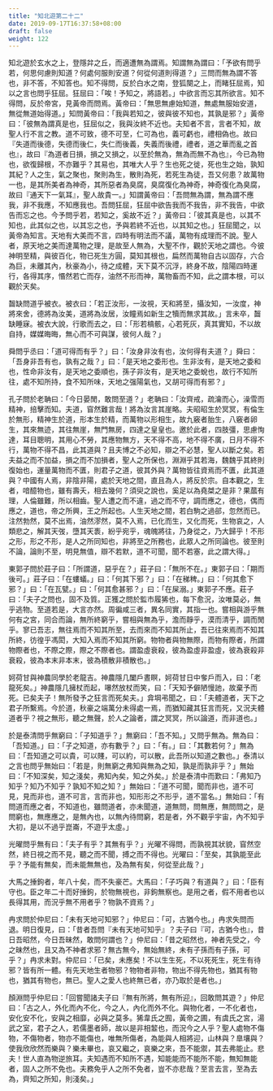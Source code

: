 ```yaml
---
title: "知北遊第二十二"
date: 2019-09-17T16:37:58+08:00
draft: false
weight: 122
---
```




知北遊於玄水之上，登隱弅之丘，而適遭無為謂焉。知謂無為謂曰：「予欲有問乎若，何思何慮則知道？何處何服則安道？何從何道則得道？」三問而無為謂不答也，非不答，不知答也。知不得問，反於白水之南，登狐闋之上，而睹狂屈焉，知以之言也問乎狂屈。狂屈曰：「唉！予知之，將語若。」中欲言而忘其所欲言。知不得問，反於帝宮，見黃帝而問焉。黃帝曰：「無思無慮始知道，無處無服始安道，無從無道始得道。」知問黃帝曰：「我與若知之，彼與彼不知也，其孰是邪？」黃帝曰：「彼無為謂真是也，狂屈似之，我與汝終不近也。夫知者不言，言者不知，故聖人行不言之教。道不可致，德不可至，仁可為也，義可虧也，禮相偽也。故曰『失道而後德，失德而後仁，失仁而後義，失義而後禮，禮者，道之華而亂之首也』，故曰『為道者日損，損之又損之，以至於無為，無為而無不為也』，今已為物也，欲復歸根，不亦難乎？其易也，其唯大人乎？生也死之徙，死也生之始，孰知其紀？人之生，氣之聚也，聚則為生，散則為死，若死生為徒，吾又何患？故萬物一也，是其所美者為神奇，其所惡者為臭腐，臭腐復化為神奇，神奇復化為臭腐，故曰『通天下一氣耳』，聖人故貴一。」知謂黃帝曰：「吾問無為謂，無為謂不應我，非不我應，不知應我也。吾問狂屈，狂屈中欲告我而不我告，非不我告，中欲告而忘之也。今予問乎若，若知之，奚故不近？」黃帝曰：「彼其真是也，以其不知也，此其似之也，以其忘之也，予與若終不近也，以其知之也。」狂屈聞之，以黃帝為知言。天地有大美而不言，四時有明法而不議，萬物有成理而不說。聖人者，原天地之美而達萬物之理，是故至人無為，大聖不作，觀於天地之謂也。今彼神明至精，與彼百化，物已死生方圓，莫知其根也，扁然而萬物自古以固存，六合為巨，未離其內，秋豪為小，待之成體，天下莫不沉浮，終身不故，陰陽四時運行，各得其序，惽然若亡而存，油然不形而神，萬物畜而不知，此之謂本根，可以觀於天矣。



齧缺問道乎被衣。被衣曰：「若正汝形，一汝視，天和將至，攝汝知，一汝度，神將來舍，德將為汝美，道將為汝居，汝瞳焉如新生之犢而無求其故。」言未卒，齧缺睡寐。被衣大說，行歌而去之，曰：「形若槁骸，心若死灰，真其實知，不以故自持，媒媒晦晦，無心而不可與謀，彼何人哉？」



舜問乎丞曰：「道可得而有乎？」曰：「汝身非汝有也，汝何得有夫道？」舜曰：「吾身非吾有也，孰有之哉？」曰：「是天地之委形也。生非汝有，是天地之委和也，性命非汝有，是天地之委順也，孫子非汝有，是天地之委蛻也，故行不知所往，處不知所持，食不知所味，天地之强陽氣也，又胡可得而有邪？」



孔子問於老聃曰：「今日晏閒，敢問至道？」老聃曰：「汝齊戒，疏瀹而心，澡雪而精神，掊擊而知。夫道，窅然難言哉！將為汝言其崖略。夫昭昭生於冥冥，有倫生於無形，精神生於道，形本生於精，而萬物以形相生，故九竅者胎生，八竅者卵生，其來無迹，其往無崖，無門無房，四達之皇皇也。邀於此者，四肢彊，思慮恂達，耳目聰明，其用心不勞，其應物無方，天不得不高，地不得不廣，日月不得不行，萬物不得不昌，此其道與？且夫博之不必知，辯之不必慧，聖人以斷之矣。若夫益之而不加益，損之而不加損者，聖人之所保也，淵淵乎其若海，魏魏乎其終則復始也，運量萬物而不匱，則君子之道，彼其外與？萬物皆往資焉而不匱，此其道與？中國有人焉，非陰非陽，處於天地之間，直且為人，將反於宗。自本觀之，生者，喑醷物也，雖有壽夭，相去幾何？須臾之說也，奚足以為堯桀之是非？果蓏有理，人倫雖難，所以相齒。聖人遭之而不違，過之而不守，調而應之，德也，偶而應之，道也，帝之所興，王之所起也。人生天地之間，若白駒之過郤，忽然而已。注然勃然，莫不出焉，油然漻然，莫不入焉，已化而生，又化而死，生物哀之，人類悲之，解其天弢，墮其天袠，紛乎宛乎，魂魄將往，乃身從之，乃大歸乎！不形之形，形之不形，是人之所同知也，非將至之所務也，此眾人之所同論也。彼至則不論，論則不至，明見無值，辯不若默，道不可聞，聞不若塞，此之謂大得。」



東郭子問於莊子曰：「所謂道，惡乎在？」莊子曰：「無所不在。」東郭子曰：「期而後可。」莊子曰：「在螻蟻。」曰：「何其下邪？」曰：「在稊稗。」曰：「何其愈下邪？」曰：「在瓦甓。」曰：「何其愈甚邪？」曰：「在屎溺。」東郭子不應。莊子曰：「夫子之問也，固不及質。正獲之問於監市履狶也，每下愈況，汝唯莫必，無乎逃物。至道若是，大言亦然。周徧咸三者，異名同實，其指一也。嘗相與游乎無何有之宮，同合而論，無所終窮乎，嘗相與無為乎，澹而靜乎，漠而清乎，調而閒乎。寥已吾志，無往焉而不知其所至，去而來而不知其所止，吾已往來焉而不知其所終，彷徨乎馮閎，大知入焉而不知其所窮。物物者與物無際，而物有際者，所謂物際者也，不際之際，際之不際者也。謂盈虛衰殺，彼為盈虛非盈虛，彼為衰殺非衰殺，彼為本末非本末，彼為積散非積散也。」



妸荷甘與神農同學於老龍吉。神農隱几闔戶晝瞑，妸荷甘日中奓戶而入，曰：「老龍死矣。」神農隱几擁杖而起，嚗然放杖而笑，曰：「天知予僻陋慢訑，故棄予而死。已矣夫子！無所發予之狂言而死矣夫。」弇堈弔聞之，曰：「夫體道者，天下之君子所繫焉。今於道，秋豪之端萬分未得處一焉，而猶知藏其狂言而死，又況夫體道者乎？視之無形，聽之無聲，於人之論者，謂之冥冥，所以論道，而非道也。」



於是泰清問乎無窮曰：「子知道乎？」無窮曰：「吾不知。」又問乎無為。無為曰：「吾知道。」曰：「子之知道，亦有數乎？」曰：「有。」曰：「其數若何？」無為曰：「吾知道之可以貴，可以賤，可以約，可以散，此吾所以知道之數也。」泰清以之言也問乎無始曰：「若是，則無窮之弗知與無為之知，孰是而孰非乎？」無始曰：「不知深矣，知之淺矣，弗知內矣，知之外矣。」於是泰清中而歎曰：「弗知乃知乎？知乃不知乎？孰知不知之知？」無始曰：「道不可聞，聞而非也，道不可見，見而非也，道不可言，言而非也，知形形之不形乎，道不當名。」無始曰：「有問道而應之者，不知道也，雖問道者，亦未聞道，道無問，問無應，無問問之，是問窮也，無應應之，是無內也，以無內待問窮，若是者，外不觀乎宇宙，內不知乎大初，是以不過乎崑崙，不遊乎太虛。」



光曜問乎無有曰：「夫子有乎？其無有乎？」光曜不得問，而孰視其狀貌，窅然空然，終日視之而不見，聽之而不聞，搏之而不得也。光曜曰：「至矣，其孰能至此乎？予能有無矣，而未能無無也，及為無有矣，何從至此哉？」



大馬之捶鉤者，年八十矣，而不失豪芒。大馬曰：「子巧與？有道與？」曰：「臣有守也。臣之年二十而好捶鉤，於物無視也，非鉤無察也。是用之者，假不用者也以長得其用，而況乎無不用者乎？物孰不資焉？」



冉求問於仲尼曰：「未有天地可知邪？」仲尼曰：「可，古猶今也。」冉求失問而退。明日復見，曰：「昔者吾問『未有天地可知乎』？夫子曰『可，古猶今也』，昔日吾昭然，今日吾昧然，敢問何謂也？」仲尼曰：「昔之昭然也，神者先受之，今之昧然也，且又為不神者求邪？無古無今，無始無終，未有子孫而有子孫，可乎？」冉求未對。仲尼曰：「已矣，未應矣！不以生生死，不以死死生，死生有待邪？皆有所一體。有先天地生者物邪？物物者非物，物出不得先物也，猶其有物也，猶其有物也，無已。聖人之愛人也終無已者，亦乃取於是者也。」



顏淵問乎仲尼曰：「回嘗聞諸夫子曰『無有所將，無有所迎』，回敢問其遊？」仲尼曰：「古之人，外化而內不化，今之人，內化而外不化。與物化者，一不化者也，安化安不化，安與之相靡，必與之莫多。狶韋氏之囿，黃帝之圃，有虞氏之宮，湯武之室，君子之人，若儒墨者師，故以是非相䪠也，而況今之人乎？聖人處物不傷物，不傷物者，物亦不能傷也，唯無所傷者，為能與人相將迎，山林與？臯壤與？使我欣欣然而樂與？樂未畢也，哀又繼之，哀樂之來，吾不能禦，其去弗能止。悲夫！世人直為物逆旅耳。夫知遇而不知所不遇，知能能而不能所不能，無知無能者，固人之所不免也。夫務免乎人之所不免者，豈不亦悲哉？至言去言，至為去為，齊知之所知，則淺矣。」